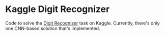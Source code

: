# Kaggle Digit Recognizer

Code to solve the [Digit Recognizer](https://www.kaggle.com/c/digit-recognizer)
task on Kaggle. Currently, there's only one CNN-based solution that's
implemented.
